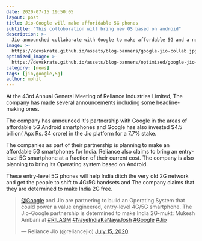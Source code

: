 ```yaml
---
date: 2020-07-15 19:50:05
layout: post
title: Jio-Google will make afforidable 5G phones
subtitle: "This colloboration will bring new OS based on android"
description: >-
  Jio announched collabarate with Google to make affordable 5G and a new OS based on Android and this is everything you need to know. 
image: >-
  https://devskrate.github.io/assets/blog-banners/google-jio-collab.jpg
optimized_image: >-
  https://devskrate.github.io/assets/blog-banners/optimized/google-jio-collab.webp
category: [news]
tags: [jio,google,5g]
author: mohit
---
```

At the 43rd Annual General Meeting of Reliance Industries Limited, The company has made several announcements including some headline-making ones. 

The company has announced it's partnership with Google in the areas of affordable 5G Android smartphones and Google has also invested $4.5 billion( Apx Rs. 34 crore) in the Jio platform for a 7.7% stake.

The companies as part of their partnership is planning to make an affordable 5G smartphones for India. Reliance also claims to bring an entry-level 5G smartphone at a fraction of their current cost. The company is also planning to bring its Operating system based on Android.  

These entry-level 5G phones will help India ditch the very old 2G network and get the people to shift to 4G/5G handsets and The company claims that they are determined to make India 2G free.

<blockquote class="twitter-tweet"><p lang="en" dir="ltr"><a href="https://twitter.com/Google?ref_src=twsrc%5Etfw">@Google</a> and Jio are partnering to build an Operating System that could power a value engineered, entry-level 4G/5G smartphone. The Jio-Google partnership is determined to make India 2G-mukt: Mukesh Ambani at <a href="https://twitter.com/hashtag/RILAGM?src=hash&amp;ref_src=twsrc%5Etfw">#RILAGM</a> <a href="https://twitter.com/hashtag/NayeIndiaKaNayaJosh?src=hash&amp;ref_src=twsrc%5Etfw">#NayeIndiaKaNayaJosh</a> <a href="https://twitter.com/hashtag/Google?src=hash&amp;ref_src=twsrc%5Etfw">#Google</a> <a href="https://twitter.com/hashtag/Jio?src=hash&amp;ref_src=twsrc%5Etfw">#Jio</a></p>&mdash; Reliance Jio (@reliancejio) <a href="https://twitter.com/reliancejio/status/1283332015853465600?ref_src=twsrc%5Etfw">July 15, 2020</a></blockquote> <script async src="https://platform.twitter.com/widgets.js" charset="utf-8"></script>
